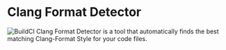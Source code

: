 # Clang Format Detector
![BuildCI](https://github.com/Caphyon/clang-format-detector/workflows/BuildCI/badge.svg)
Clang Format Detector is a tool that  automatically finds the best matching Clang-Format Style for your code files.
